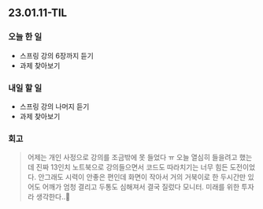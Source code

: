 ## 23.01.11-TIL

### 오늘 한 일
- 스프링 강의 6장까지 듣기
- 과제 찾아보기

### 내일 할 일
- 스프링 강의 나머지 듣기
- 과제 찾아보기

### 회고
> 어제는 개인 사정으로 강의를 조금밖에 못 들었다 ㅠ 오늘 열심히 들을려고 했는데 진짜 13인치 노트북으로 강의들으면서 코드도 따라치기는 너무 힘든 도전이었다. 
> 안그래도 시력이 안좋은 편인데 화면이 작아서 거의 거북이로 한 두시간만 있어도 어깨가 엄청 결리고 두통도 심해져서 결국 질렀다 모니터. 
> 미래를 위한 투자라 생각한다..🥲
